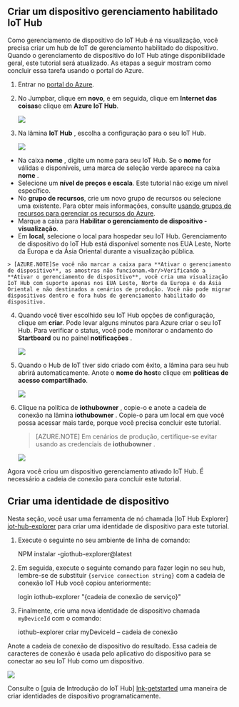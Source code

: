 ## <a name="create-a-device-management-enabled-iot-hub"></a>Criar um dispositivo gerenciamento habilitado IoT Hub

Como gerenciamento de dispositivo do IoT Hub é na visualização, você precisa criar um hub de IoT de gerenciamento habilitado do dispositivo. Quando o gerenciamento de dispositivo do IoT Hub atinge disponibilidade geral, este tutorial será atualizado. As etapas a seguir mostram como concluir essa tarefa usando o portal do Azure.

1.  Entrar no [portal do Azure].
2.  No Jumpbar, clique em **novo**, e em seguida, clique em **Internet das coisas**e clique em **Azure IoT Hub**.

    ![][img-new-hub]

3.  Na lâmina **IoT Hub** , escolha a configuração para o seu IoT Hub.

    ![][img-configure-hub]

  -   Na caixa **nome** , digite um nome para seu IoT Hub. Se o **nome** for válidas e disponíveis, uma marca de seleção verde aparece na caixa **nome** .
  -   Selecione um **nível de preços e escala**. Este tutorial não exige um nível específico.
  -   No **grupo de recursos**, crie um novo grupo de recursos ou selecione uma existente. Para obter mais informações, consulte [usando grupos de recursos para gerenciar os recursos do Azure].
  -   Marque a caixa para **Habilitar o gerenciamento de dispositivo - visualização**.
  -   Em **local**, selecione o local para hospedar seu IoT Hub. Gerenciamento de dispositivo do IoT Hub está disponível somente nos EUA Leste, Norte da Europa e da Ásia Oriental durante a visualização pública.

    > [AZURE.NOTE]Se você não marcar a caixa para **Ativar o gerenciamento de dispositivo**, as amostras não funcionam.<br/>Verificando a **Ativar o gerenciamento de dispositivo**, você cria uma visualização IoT Hub com suporte apenas nos EUA Leste, Norte da Europa e da Ásia Oriental e não destinados a cenários de produção. Você não pode migrar dispositivos dentro e fora hubs de gerenciamento habilitado do dispositivo.

4.  Quando você tiver escolhido seu IoT Hub opções de configuração, clique em **criar**. Pode levar alguns minutos para Azure criar o seu IoT Hub. Para verificar o status, você pode monitorar o andamento do **Startboard** ou no painel **notificações** .

    ![][img-monitor]

5.  Quando o Hub de IoT tiver sido criado com êxito, a lâmina para seu hub abrirá automaticamente. Anote o **nome do host**e clique em **políticas de acesso compartilhado**.

    ![][img-keys]

6.  Clique na política de **iothubowner** , copie-o e anote a cadeia de conexão na lâmina **iothubowner** . Copie-o para um local em que você possa acessar mais tarde, porque você precisa concluir este tutorial.

    > [AZURE.NOTE] Em cenários de produção, certifique-se evitar usando as credenciais de **iothubowner** .

    ![][img-connection]

Agora você criou um dispositivo gerenciamento ativado IoT Hub. É necessário a cadeia de conexão para concluir este tutorial.

## <a name="create-a-device-identity"></a>Criar uma identidade de dispositivo

Nesta seção, você usar uma ferramenta de nó chamada [IoT Hub Explorer] [ iot-hub-explorer] para criar uma identidade de dispositivo para este tutorial.

1. Execute o seguinte no seu ambiente de linha de comando:

    NPM instalar -giothub-explorer@latest

2. Em seguida, execute o seguinte comando para fazer login no seu hub, lembre-se de substituir `{service connection string}` com a cadeia de conexão IoT Hub você copiou anteriormente:

    login iothub-explorer "{cadeia de conexão de serviço}"

3. Finalmente, crie uma nova identidade de dispositivo chamada `myDeviceId` com o comando:

    iothub-explorer criar myDeviceId – cadeia de conexão

Anote a cadeia de conexão de dispositivo do resultado. Essa cadeia de caracteres de conexão é usada pelo aplicativo do dispositivo para se conectar ao seu IoT Hub como um dispositivo.

![][img-identity]

Consulte o [guia de Introdução do IoT Hub] [ lnk-getstarted] uma maneira de criar identidades de dispositivo programaticamente.

<!-- images and links -->
[img-new-hub]: media/iot-hub-get-started-create-hub-pp/image1.png
[img-configure-hub]: media/iot-hub-get-started-create-hub-pp/image2.png
[img-monitor]: media/iot-hub-get-started-create-hub-pp/image3.png
[img-keys]: media/iot-hub-get-started-create-hub-pp/image4.png
[img-connection]: media/iot-hub-get-started-create-hub-pp/image5.png
[img-identity]: media/iot-hub-get-started-create-hub-pp/devidentity.png

[Portal do Azure]: https://portal.azure.com/
[iot-hub-explorer]: https://github.com/Azure/azure-iot-sdks/tree/master/tools/iothub-explorer

[lnk-getstarted]: ../articles/iot-hub/iot-hub-csharp-csharp-getstarted.md
[Usando grupos de recursos para gerenciar os recursos do Azure]: ../articles/azure-portal/resource-group-portal.md
